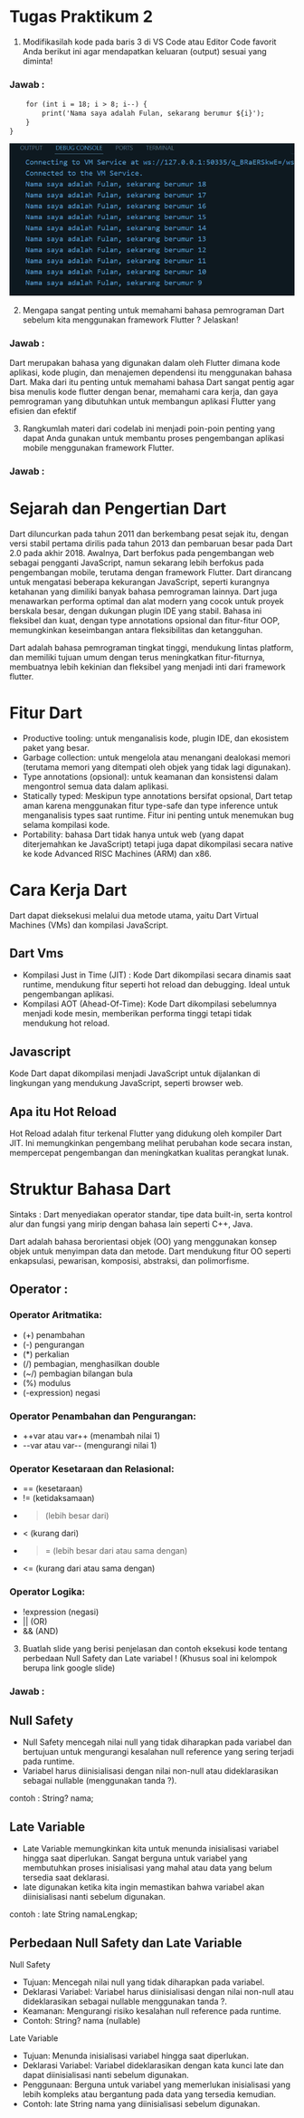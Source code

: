 # Tugas Praktikum 2

1. Modifikasilah kode pada baris 3 di VS Code atau Editor Code favorit Anda berikut ini agar mendapatkan keluaran (output) sesuai yang diminta!
### Jawab :
```void main() {
    for (int i = 18; i > 8; i--) {
        print('Nama saya adalah Fulan, sekarang berumur ${i}');
    }
}
```
![Hasil Run](images/soal1.png)


2. Mengapa sangat penting untuk memahami bahasa pemrograman Dart sebelum kita menggunakan framework Flutter ? Jelaskan!
### Jawab :
Dart merupakan bahasa yang digunakan dalam oleh Flutter dimana kode aplikasi, kode plugin, dan menajemen dependensi itu menggunakan bahasa Dart. Maka dari itu penting untuk memahami bahasa Dart sangat pentig agar bisa menulis kode flutter dengan benar, memahami cara kerja, dan gaya pemrograman yang dibutuhkan untuk membangun aplikasi Flutter yang efisien dan efektif

3. Rangkumlah materi dari codelab ini menjadi poin-poin penting yang dapat Anda gunakan untuk membantu proses pengembangan aplikasi mobile menggunakan framework Flutter.
### Jawab :
# Sejarah dan Pengertian Dart 
Dart diluncurkan pada tahun 2011 dan berkembang pesat sejak itu, dengan versi stabil pertama dirilis pada tahun 2013 dan pembaruan besar pada Dart 2.0 pada akhir 2018. Awalnya, Dart berfokus pada pengembangan web sebagai pengganti JavaScript, namun sekarang lebih berfokus pada pengembangan mobile, terutama dengan framework Flutter. Dart dirancang untuk mengatasi beberapa kekurangan JavaScript, seperti kurangnya ketahanan yang dimiliki banyak bahasa pemrograman lainnya. Dart juga menawarkan performa optimal dan alat modern yang cocok untuk proyek berskala besar, dengan dukungan plugin IDE yang stabil. Bahasa ini fleksibel dan kuat, dengan type annotations opsional dan fitur-fitur OOP, memungkinkan keseimbangan antara fleksibilitas dan ketangguhan.

Dart adalah bahasa pemrograman tingkat tinggi, mendukung lintas platform, dan memiliki tujuan umum dengan terus meningkatkan fitur-fiturnya, membuatnya lebih kekinian dan fleksibel yang menjadi inti dari framework flutter.

# Fitur Dart
- Productive tooling: untuk menganalisis kode, plugin IDE, dan ekosistem paket yang besar.
- Garbage collection: untuk mengelola atau menangani dealokasi memori (terutama memori yang ditempati oleh objek yang tidak lagi digunakan).
- Type annotations (opsional): untuk keamanan dan konsistensi dalam mengontrol semua data dalam aplikasi.
- Statically typed: Meskipun type annotations bersifat opsional, Dart tetap aman karena menggunakan fitur type-safe dan type inference untuk menganalisis types saat runtime. Fitur ini penting untuk menemukan bug selama kompilasi kode.
- Portability: bahasa Dart tidak hanya untuk web (yang dapat diterjemahkan ke JavaScript) tetapi juga dapat dikompilasi secara native ke kode Advanced RISC Machines (ARM) dan x86.

# Cara Kerja Dart
Dart dapat dieksekusi melalui dua metode utama, yaitu Dart Virtual Machines (VMs) dan kompilasi JavaScript.

## Dart Vms
- Kompilasi Just in Time (JIT) : Kode Dart dikompilasi secara dinamis saat runtime, mendukung fitur seperti hot reload dan debugging. Ideal untuk pengembangan aplikasi.
- Kompilasi AOT (Ahead-Of-Time): Kode Dart dikompilasi sebelumnya menjadi kode mesin, memberikan performa tinggi tetapi tidak mendukung hot reload.

## Javascript
Kode Dart dapat dikompilasi menjadi JavaScript untuk dijalankan di lingkungan yang mendukung JavaScript, seperti browser web.

## Apa itu Hot Reload
Hot Reload adalah fitur terkenal Flutter yang didukung oleh kompiler Dart JIT. Ini memungkinkan pengembang melihat perubahan kode secara instan, mempercepat pengembangan dan meningkatkan kualitas perangkat lunak.

# Struktur Bahasa Dart
Sintaks : Dart menyediakan operator standar, tipe data built-in, serta kontrol alur dan fungsi yang mirip dengan bahasa lain seperti C++, Java.

Dart adalah bahasa berorientasi objek (OO) yang menggunakan konsep objek untuk menyimpan data dan metode. Dart mendukung fitur OO seperti enkapsulasi, pewarisan, komposisi, abstraksi, dan polimorfisme.

## Operator :
### Operator Aritmatika:
- (+) penambahan
- (-) pengurangan
- (*) perkalian
- (/) pembagian, menghasilkan double
- (~/) pembagian bilangan bula
- (%) modulus
- (-expression) negasi
### Operator Penambahan dan Pengurangan:
- ++var atau var++ (menambah nilai 1)
- --var atau var-- (mengurangi nilai 1)
### Operator Kesetaraan dan Relasional:
- == (kesetaraan)
- != (ketidaksamaan)
- > (lebih besar dari)
- < (kurang dari)
- >= (lebih besar dari atau sama dengan)
- <= (kurang dari atau sama dengan)
### Operator Logika:
- !expression (negasi)
- || (OR)
- && (AND)

3. Buatlah slide yang berisi penjelasan dan contoh eksekusi kode tentang perbedaan Null Safety dan Late variabel ! (Khusus soal ini kelompok berupa link google slide)

### Jawab :

## Null Safety
- Null Safety mencegah nilai null yang tidak diharapkan pada variabel dan bertujuan untuk mengurangi kesalahan null reference yang sering terjadi pada runtime.
- Variabel harus diinisialisasi dengan nilai non-null atau dideklarasikan sebagai nullable (menggunakan tanda ?).

contoh : String? nama;

## Late Variable
- Late Variable memungkinkan kita untuk menunda inisialisasi variabel hingga saat diperlukan. Sangat berguna untuk variabel yang membutuhkan proses inisialisasi yang mahal atau data yang belum tersedia saat deklarasi.
- late digunakan ketika kita ingin memastikan bahwa variabel akan diinisialisasi nanti sebelum digunakan.

contoh : late String namaLengkap;

## Perbedaan Null Safety dan Late Variable
Null Safety
- Tujuan: Mencegah nilai null yang tidak diharapkan pada variabel.
- Deklarasi Variabel: Variabel harus diinisialisasi dengan nilai non-null atau dideklarasikan sebagai nullable menggunakan tanda ?.
- Keamanan: Mengurangi risiko kesalahan null reference pada runtime.
- Contoh: String? nama (nullable)

Late Variable
- Tujuan: Menunda inisialisasi variabel hingga saat diperlukan.
- Deklarasi Variabel: Variabel dideklarasikan dengan kata kunci late dan dapat diinisialisasi nanti sebelum digunakan.
- Penggunaan: Berguna untuk variabel yang memerlukan inisialisasi yang lebih kompleks atau bergantung pada data yang tersedia kemudian.
- Contoh: late String nama yang diinisialisasi sebelum digunakan.